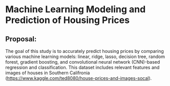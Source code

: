 # Machine Learning Modeling and Prediction of Housing Prices

## Proposal:

The goal of this study is to accurately predict housing prices by comparing various machine learning models: linear, ridge, lasso, decision tree, random forest, gradient boosting, and convolutional neural network (CNN)-based regression and classification.  This dataset includes relevant features and images of houses in Southern Califronia (https://www.kaggle.com/ted8080/house-prices-and-images-socal).
